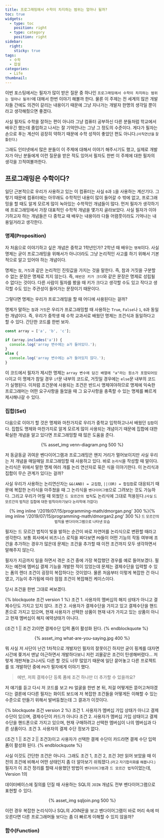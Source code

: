 ```yaml
---
title: 프로그래밍에서 수학이 차지하는 범위는 얼마나 될까?
toc: true
widgets:
  - type: toc
    position: right
  - type: category
    position: right
sidebar:
  right:
    sticky: true
tags:
  - 수학
  - 잡설
categories:
  - Life
thumbnail:
---
```


이번 포스팅에서는 필자가 많이 받은 질문 중 하나인 `프로그래밍에서 수학이 차지하는 범위는 얼마나 될까?`에 대해서 한번 이야기 해볼까 한다.
물론 이 주제는 전 세계의 많은 개발자들 간에도 의견이 갈리는 내용이기 때문에 그냥 지나가는 개발자 한명의 생각일 뿐이라고 생각해줬으면 좋겠다.
<!-- more -->

사실 필자도 수학을 잘하는 편이 아니라 그냥 컴퓨터 공부하신 다른 분들처럼 학교에서 배우긴 했는데 졸업하고 나서는 잘 기억안나는 그냥 그 정도의 수준이다. 게다가 필자는 손으로 푸는 계산이 굉장히 약하기 때문에 수학 성적이 좋았던 편도 아니다.<small>(사칙연산을 잘 틀린다.)</small>

그래도 인터넷에서 많은 분들이 이 주제에 대해서 이야기 해주시기도 했고, 실제로 개발자가 아닌 분들에게 이런 질문을 받은 적도 있어서 필자도 한번 이 주제에 대한 필자의 생각을 끄적여볼까한다.

## 프로그래밍은 수학이다?
일단 근본적으로 우리가 사용하고 있는 이 컴퓨터는 사실 `0`과 `1`을 사용하는 계산기다. 그렇기 때문에 컴퓨터에는 아무래도 수학적인 내용이 많이 들어갈 수 밖에 없고, 프로그래밍을 할 때도 알게 모르게 많이 녹아있는 수학적인 개념들이 많다. 먼저 필자가 생각하기에 프로그래밍에서 가장 대표적인 수학적 개념을 몇가지 골라보았다.
사실 필자가 이야기하고자 하는 개념들은 다 중학교 때 배우는 내용이라 다들 어렴풋이라도 기억나는 내용일거라고 생각한다.

### 명제(Proposition)
자 처음으로 이야기하고 싶은 개념은 중학교 1학년인가? 2학년 때 배우는 `명제`이다. 사실 명제는 굳이 프로그래밍을 위해서가 아니더라도 그냥 논리적인 사고를 하기 위해서 기본적으로 알고 있어야 하는 개념이다.

명제는 `참`, `거짓`과 같은 논리적인 진릿값을 가지는 것을 말한다. 즉, 참과 거짓을 구분할 수 없는 문장은 명제로 치지 않는다.
즉, `에반은 키가 크다`와 같은 문장은 명제로 성립될 수 없다는 것이다. 다른 사람이 필자를 봤을 때 키가 크다고 생각할 수도 있고 작다고 생각할 수도 있는 주관성이 들어가는 문장이기 때문이다.

그렇다면 명제는 우리가 프로그래밍을 할 때 어디에 사용된다는 걸까?

명제가 말하는 `참`과 `거짓`은 우리가 프로그래밍할 때 사용하는 `True`, `False`나 `1`, `0`과 동일한 개념이다. 즉, 우리가 중학생 때 수학 교과서로 배웠던 명제는 조건식과 동일하다고 할 수 있다. 간단한 코드를 한번 보자.

```js
const array = ['a', 'b', 'c'];

if (array.includes('a')) {
  console.log('array 변수에는 a가 들어있다.');
}
else {
  console.log('array 변수에는 a가 들어있지 않다.');
}
```

이 코드에서 필자가 제시한 명제는 `array 변수에 담긴 배열에 "a"라는 원소가 포함되어있다`이고 이 명제가 참일 경우 `if`문 내부의 코드로, 거짓일 경우에는 `else`문 내부의 코드가 실행된다. 이처럼 조건문에 사용되는 조건은 반드시 명제여야하므로 명제에 익숙한 프로그래머는 어떤 요구사항을 들었을 때 그 요구사항을 충족할 수 있는 명제를 빠르게 제시해나갈 수 있다.

### 집합(Set)
다음으로 이야기 할 것은 명제와 마찬가지로 우리가 중학교 입학하고나서 배웠던 `집합`이다. 집합도 명제와 마찬가지로 알게 모르게 많이 사용되는 개념이기 때문에 집합에 대한 확실한 개념을 알고 있다면 프로그래밍할 때 많은 도움을 준다.

<center>
  {% asset_img venn-diagram.png 500 %}
  <br>
</center>

저 동글동글 귀여운 벤다이어그램과 프로그래밍은 왠지 거리가 멀어보이지만 사실 우리는 저 개념을 매일매일 프로그래밍할 때 사용하고 있다. 바로 `논리식`을 작성할 때 말이다. 논리식은 위에서 말한 명제 여러 개를 논리 연산자로 묶은 식을 이야기한다. 이 논리식과 집합이 무슨 관계가 있다는 걸까?

사실 우리가 사용하는 논리연산자는 `&&(AND) = 교집합`, `||(OR) = 합집합`로 대응되기 때문에 복잡한 논리식을 마주쳤을 때 그 논리식을 `벤다이어그램`으로 그려보는 것도 가능하다. 그리고 우리가 어릴 때 외웠던 `드 모르간의 법칙`도 논리식에 그대로 적용된다.<small>(사실 드 모르간의 법칙은 집합에 대한 법칙이라기보다 논리학에 가깝다)</small>

<center>
  {% img inline '/2019/07/15/programming-math/dmorgan.png' 300 %}{% img inline '/2019/07/15/programming-math/dmorgan2.png' 300 %}
  <small>드 모르간의 법칙을 벤다이어그램으로 나타낸 모습</small>
  <style>.inline { display: inline !important; vertical-align: top; }</style>
  <br>
</center>

필자는 드 모르간 법칙이 빛을 발하는 순간이 바로 자연어를 논리식으로 변환할 때라고 생각한다. 보통 회사에서 비즈니스 로직을 짜다보면 `PO`들이 어떤 기능의 작동 여부에 조건을 추가하는 경우가 많은데 문제는 조건을 추가할 때 이전 조건까지 모두 생각하면서 말해주지 않는다.

필자가 지금까지 일을 하면서 겪은 조건 중에 가장 복잡했던 경우를 예로 들어보겠다. 필자는 예전에 멤버십 결제 기능을 개발한 적이 있었는데 문제는 결제수단을 입력할 수 있는 폼의 렌더 조건이 굉장히 복잡하다는 것이었다. 물론 처음부터 이렇게 복잡한 건 아니였고, 기능이 추가됨에 따라 점점 조건이 복잡해진 케이스이다.

당시 조건을 한번 그대로 써보겠다.

{% blockquote 조건 version 1 %}
조건 1. 사용자의 멤버십의 해지 상태가 아니고 결제수단도 가지고 있지 않다.
조건 2. 사용자가 결제수단을 가지고 있고 결제수단을 핸드폰으로 가지고 있으며, 현재 사용자가 선택한 상품이 현재 내가 가지고 있는 상품이 아니고 현재 멤버십이 해지 예약상태가 아니다.

(조건 1 || 조건 2)이면 결제수단 입력 폼이 활성화 된다.
{% endblockquote %}

<center>
  {% asset_img what-are-you-saying.jpg 400 %}
  <br>
</center>

뭐 사실 저 사단이 난건 1차적으로 개발자인 필자의 잘못이긴 하지만 굳이 핑계를 대자면 시간에 쫒겨서 맨날 야근하면서 개발하다보니 저런 괴물같은 조건이 탄생해버렸다...
저렇게 개판쳐놓고나서도 다른 할 것도 너무 많았기 때문에 일단 묻어놓고 다른 프로젝트를 또 개발하던 중에 `PO`가 필자에게 이야기 했다.

> 에반, 저희 결제수단 등록 폼에 조건 하나만 더 추가할 수 있을까요?

저 얘기를 듣고 다시 저 코드를 보고 `PO` 얼굴을 한번 본 뒤, 저걸 어떻게든 뜯어고쳐야겠다는 결론에 다다른 필자는 화이트 보드에 저 복잡한 조건들을 어떻게든 이해할 수 있는 수준으로 만들기 위해서 발버둥쳤는데 그 결과가 이것이다.

{% blockquote 조건 version 2 %}
조건 1. 사용자가 멤버십 가입 상태가 아니고 결제 수단이 있으며, 결제수단이 카드가 아니다
조건 2. 사용자가 멤버십 가입 상태이고 결제 수단을 핸드폰으로 가지고 있으며, 현재 구매하려고 선택한 멤버십이 나의 멤버십과 다른 상품이다.
조건 3. 사용자의 결제 수단 정보가 없다.

(조건 1 || 조건 2 || 조건3)이고 사용자가 선택한 결제 수단이 카드라면 결제 수단 입력 폼이 활성화 된다.
{% endblockquote %}

사실 이것도 간단한 조건은 아니다. 그래도 조건 1, 조건 2, 조건 3만 읽어 보았을 때 이전의 조건에 비해서 어떤 상태인지 좀 더 알아보기 쉬워졌다.<small>(라고 자기합리화를 해봅니다.)</small> 필자가 이 조건 정리를 할때 사용했던 방법이 `벤다이어그램`과 `드 모르간 법칙`이었는데, Version 1의 


데이터베이스에 질의를 던질 때 사용하는 SQL의 `JOIN` 개념도 전부 벤다이어그램으로 표현할 수 있다.

<center>
  {% asset_img sqljoin.png 500 %}
  <br>
</center>

이런 경우 복잡한 논리식이나 SQL의 JOIN문을 보고 벤다이어그램이 바로 머리 속에 떠오른다면 다른 프로그래머들 보다는 좀 더 빠르게 이해할 수 있지 않을까?

### 함수(Function)
